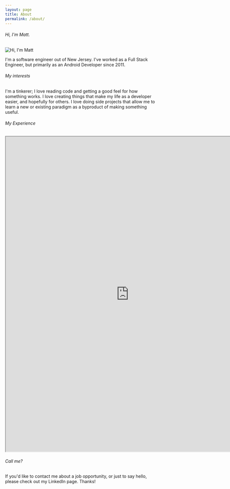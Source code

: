 ```yaml
---
layout: page
title: About
permalink: /about/
---
```

###### Hi, I'm Matt.

![Hi, I'm Matt](/assets/P3.jpg)

I'm a software engineer out of New Jersey. I've worked as a Full Stack Engineer,
but primarily as an Android Developer since 2011.

###### My interests

I'm a tinkerer; I love reading code and getting a good feel for how something works.
I love creating things that make my life as a developer easier, and hopefully for others.
I love doing side projects that allow me to learn a new or existing paradigm as a byproduct
of making something useful.


###### My Experience
<iframe width="800" height="1024" src="https://docs.google.com/document/d/1-06Tm2GR9-cxSZFnbBYPs-zUy54i0S3mOpE5YeYGiUQ/pub?embedded=true"></iframe>

###### Call me?

If you'd like to contact me about a job opportunity, or just to say hello,
please check out my LinkedIn page. Thanks!

